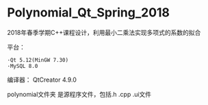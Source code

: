 # Polynomial_Qt_Spring_2018

2018年春季学期C++课程设计，利用最小二乘法实现多项式的系数的拟合

平台：

	·Qt 5.12(MinGW 7.30)
	·MySQL 8.0

编译器：
	QtCreator 4.9.0
  
polynomial文件夹 是源程序文件，包括.h .cpp .ui文件
